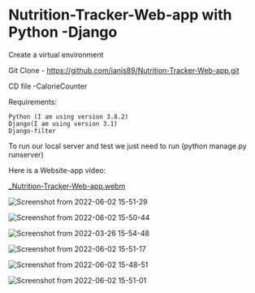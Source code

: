 # Nutrition-Tracker-Web-app with Python -Django

Create a virtual environment

Git Clone - https://github.com/ianis89/Nutrition-Tracker-Web-app.git

CD file -CalorieCounter

Requirements:

    Python (I am using version 3.8.2)
    Django(I am using version 3.1)
    Django-filter

To run our local server and test we just need to run (python manage.py runserver)




    
Here is a Website-app video:


[_Nutrition-Tracker-Web-app.webm](https://user-images.githubusercontent.com/95642631/176420270-ed29b2b8-7b42-4e8e-a073-99c16923a2db.webm)






![Screenshot from 2022-06-02 15-51-29](https://user-images.githubusercontent.com/95642631/171680649-9efde7d5-bbb8-4e8e-927d-fd9a9c59ebcc.png)

![Screenshot from 2022-06-02 15-50-44](https://user-images.githubusercontent.com/95642631/171680682-997f2453-3ce7-4b71-b551-fa04f0ad2e3c.png)

![Screenshot from 2022-03-26 15-54-48](https://user-images.githubusercontent.com/95642631/171680703-e8881fef-69a1-4a8c-ab66-4591cdbcfbc4.png)

![Screenshot from 2022-06-02 15-51-17](https://user-images.githubusercontent.com/95642631/171680723-6df89e2b-c80a-4562-8d47-e522c1f85553.png)

![Screenshot from 2022-06-02 15-48-51](https://user-images.githubusercontent.com/95642631/171680752-51715dca-54a7-4779-ad29-881e49f93e11.png)

![Screenshot from 2022-06-02 15-51-01](https://user-images.githubusercontent.com/95642631/171680802-d90167f8-f3f7-4897-8665-57e1ed81c8b2.png)

